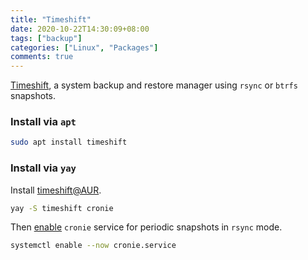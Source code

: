 ```yaml
---
title: "Timeshift"
date: 2020-10-22T14:30:09+08:00
tags: ["backup"]
categories: ["Linux", "Packages"]
comments: true
---
```


[Timeshift](https://github.com/teejee2008/timeshift), a system backup and restore manager using `rsync` or `btrfs` snapshots.

<!--more-->

### Install via `apt`

```bash
sudo apt install timeshift
```

### Install via `yay`

Install [timeshift@AUR](https://aur.archlinux.org/packages/timeshift/).

```bash
yay -S timeshift cronie
```

Then [enable](https://endeavouros.com/docs/applications/backup/timeshift/) `cronie` service for periodic snapshots in `rsync` mode.

```bash
systemctl enable --now cronie.service
```

